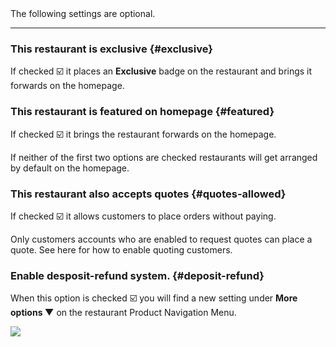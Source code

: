 <div class="alert mt-3 alert-info" role="alert">
The following settings are optional.
</div>

---

### **This restaurant is exclusive** {#exclusive}
If checked ☑️ it places an <strong>Exclusive</strong> badge on the restaurant and brings it forwards on the homepage.<br>

### **This restaurant is featured on homepage** {#featured}
If checked ☑️ it brings the restaurant forwards on the homepage.

<div class="alert mt-3 alert-secondary" role="alert">
If neither of the first two options are checked restaurants will get arranged by default on the homepage.
</div>

### **This restaurant also accepts quotes** {#quotes-allowed}
If checked ☑️ it allows customers to place orders without paying.

<div class="alert mt-3 alert-warning" role="alert">
Only customers accounts who are enabled to request quotes can place a quote. See here for how to enable quoting customers.
</div>

### **Enable desposit-refund system.** {#deposit-refund}
When this option is checked ☑️ you will find a new setting under <strong>More options ▼</strong> on the restaurant Product Navigation Menu.

![](/assets/images/enableDepositMoreOptionsDepRefund.png)

<!--Go here to read about the restaurant [Product Navigation Menu](admin.restaurants.productmenu).-->
